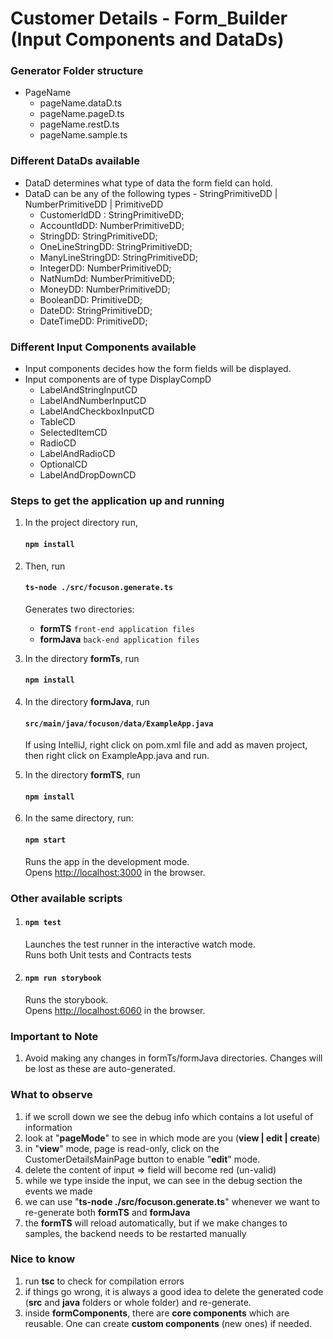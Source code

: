 # Customer Details - Form_Builder (Input Components and DataDs)

### Generator Folder structure
- PageName
    - pageName.dataD.ts
    - pageName.pageD.ts
    - pageName.restD.ts
    - pageName.sample.ts

### Different DataDs available
- DataD determines what type of data the form field can hold.
- DataD can be any of the following types - StringPrimitiveDD | NumberPrimitiveDD | PrimitiveDD
    - CustomerIdDD : StringPrimitiveDD;
    - AccountIdDD: NumberPrimitiveDD;
    - StringDD: StringPrimitiveDD;
    - OneLineStringDD: StringPrimitiveDD;
    - ManyLineStringDD: StringPrimitiveDD;
    - IntegerDD: NumberPrimitiveDD;
    - NatNumDd: NumberPrimitiveDD;
    - MoneyDD: NumberPrimitiveDD;
    - BooleanDD: PrimitiveDD;
    - DateDD: StringPrimitiveDD;
    - DateTimeDD: PrimitiveDD;

### Different Input Components available
- Input components decides how the form fields will be displayed.
- Input components are of type DisplayCompD
    - LabelAndStringInputCD
    - LabelAndNumberInputCD
    - LabelAndCheckboxInputCD
    - TableCD
    - SelectedItemCD
    - RadioCD
    - LabelAndRadioCD
    - OptionalCD
    - LabelAndDropDownCD

### Steps to get the application up and running

1) In the project directory run,
   #### `npm install`

2) Then, run
   #### `ts-node ./src/focuson.generate.ts`
   Generates two directories:
    - **formTS** `front-end application files`
    - **formJava** `back-end application files`


3) In the directory **formTs**, run
   #### `npm install`

4) In the directory **formJava**, run
   #### `src/main/java/focuson/data/ExampleApp.java`
   If using IntelliJ, right click on pom.xml file and add as maven project,\
   then right click on ExampleApp.java and run.


5) In the directory **formTS**, run
   #### `npm install`

4) In the same directory, run:
   #### `npm start`

   Runs the app in the development mode.\
   Opens [http://localhost:3000](http://localhost:3000) in the browser.

### Other available scripts

1) #### `npm test`
   Launches the test runner in the interactive watch mode.\
   Runs both Unit tests and Contracts tests

2) #### `npm run storybook`
   Runs the storybook.\
   Opens [http://localhost:6060](http://localhost:6060) in the browser.


### Important to Note
1) Avoid making any changes in formTs/formJava directories. Changes will be lost as these are auto-generated.

### What to observe

1) if we scroll down we see the debug info which contains a lot useful of information
2) look at "**pageMode**" to see in which mode are you (**view | edit | create**)
3) in "**view**" mode, page is read-only, click on the CustomerDetailsMainPage button to enable "**edit**" mode.
4) delete the content of input => field will become red (un-valid)
5) while we type inside the input, we can see in the debug section the events we made
6) we can use "**ts-node ./src/focuson.generate.ts**" whenever we want to re-generate both **formTS** and **formJava**
7) the **formTS** will reload automatically, but if we make changes to samples, the backend needs to be restarted manually

### Nice to know

1) run **tsc** to check for compilation errors
2) if things go wrong, it is always a good idea to delete the generated code (**src** and **java** folders or whole folder) and re-generate.
3) inside **formComponents**, there are **core components** which are reusable. One can create **custom components** (new ones) if needed.
   